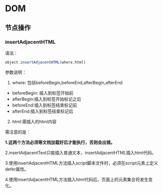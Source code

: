 # DOM

## 节点操作

### insertAdjacentHTML

语法：

```js
object.insertAdjacentHTML(where,html)
```

参数说明：

1. where: 包括beforeBegin,beforeEnd,afterBegin,afterEnd

- beforeBegin: 插入到标签开始前
- afterBegin:插入到标签开始标记之后
- beforeEnd:插入到标签结束标记前
- afterEnd:插入到标签结束标记后

2. html:需插入的html内容

需注意的是：

**1.这两个方法必须等文档加载好后才能执行，否则会出错。**

2.insertAdjacentText只能插入普通文本，insertAdjacentHTML插入html代码。

3.使用insertAdjacentHTML方法插入script脚本文件时，必须在script元素上定义defer属性。

4.使用insertAdjacentHTML方法插入html代码后，页面上的元素集合将发生变化。

